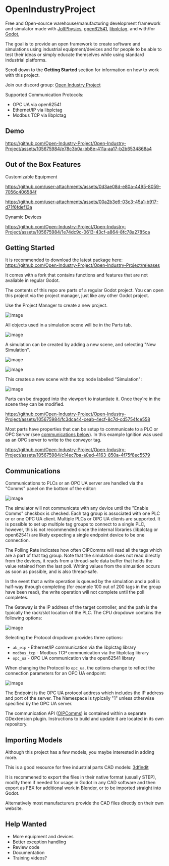 # OpenIndustryProject

Free and Open-source warehouse/manufacturing development framework and simulator made with [JoltPhysics](https://github.com/jrouwe/JoltPhysics), [open62541](https://github.com/open62541/open62541), [libplctag](https://github.com/libplctag/libplctag), and with/for [Godot](https://github.com/godotengine),  

The goal is to provide an open framework to create software and simulations using industrial equipment/devices and for people to be able to test their ideas or simply educate themselves while using standard industrial platforms.

Scroll down to the **Getting Started** section for information on how to work with this project. 

Join our discord group: [Open Industry Project](https://discord.gg/ACRPr6sBpH)

Supported Communication Protocols:

- OPC UA via open62541
- Ethernet/IP via libplctag
- Modbus TCP via libplctag

## Demo

https://github.com/Open-Industry-Project/Open-Industry-Project/assets/105675984/e78c3b0a-bb8e-411a-aa17-b2b6534868a4


## Out of the Box Features 

Customizable Equipment

https://github.com/user-attachments/assets/0d3ae08d-e80a-4495-8059-7056c406584f

https://github.com/user-attachments/assets/00a2b3e6-03c3-45a1-b917-d71f6fdef13a

Dynamic Devices

https://github.com/Open-Industry-Project/Open-Industry-Project/assets/105675984/1e74dc9c-0613-43cf-a864-8fc78a2785ca

## Getting Started

It is recommended to download the latest package here: https://github.com/Open-Industry-Project/Open-Industry-Project/releases

It comes with a fork that contains functions and features that are not avaliable in regular Godot.

The contents of this repo are parts of a regular Godot project. You can open this project via the project manager, just like any other Godot project.

Use the Project Manager to create a new project.

![image](https://github.com/user-attachments/assets/3de4a320-89bc-4088-86b7-a814da0e726d)

All objects used in a simulation scene will be in the Parts tab. 

![image](https://github.com/Open-Industry-Project/Open-Industry-Project/assets/105675984/fd0fd71c-e3fa-43cb-99b5-4b9d65d04727)

A simulation can be created by adding a new scene, and selecting "New Simulation".

![image](https://github.com/Open-Industry-Project/Open-Industry-Project/assets/105675984/d28ec7a4-a3e2-4659-8b9a-3946c8baa528)

![image](https://github.com/Open-Industry-Project/Open-Industry-Project/assets/105675984/2745376e-185a-4963-8c32-a416ca4174bc)

This creates a new scene with the top node labelled "Simulation":

![image](https://github.com/user-attachments/assets/da960e60-cbb3-4a32-8630-a566ba8bb053)

Parts can be dragged into the viewport to instantiate it. Once they're in the scene they can be modified. 

https://github.com/Open-Industry-Project/Open-Industry-Project/assets/105675984/fc3dca44-ceab-4ecf-8c7d-cd5754fce558

Most parts have properties that can be setup to communicate to a PLC or OPC Server (see [communications below](#communications)). In this example Ignition was used as an OPC server to write to the conveyor tag.

https://github.com/Open-Industry-Project/Open-Industry-Project/assets/105675984/c14ec7ba-a0ed-4163-850a-4f75f8ec5579

## Communications

Communications to PLCs or an OPC UA server are handled via the "Comms" panel on the bottom of the editor:

![image](https://github.com/user-attachments/assets/1582640d-fd9c-48e2-9c72-4f5c03e1cb3a)

The simulator will not communicate with any device until the "Enable Comms" checkbox is checked. Each tag group is associated with one PLC or or one OPC UA client. Multiple PLCs or OPC UA clients are supported. It is possible to set up multiple tag groups to connect to a single PLC, however, this is not recommended since the internal libraries (libplctag or open62541) are likely expecting a single endpoint device to be one connection.

The Polling Rate indicates how often OIPComms will read all the tags which are a part of that tag group. Note that the simulation does not read directly from the devices, it reads from a thread-safe data buffer that holds the value retained from the last poll. Writing values from the simualtion occurs as soon as possible, and is also thread-safe.

In the event that a write operation is queued by the simulation and a poll is half-way through completing (for example 100 out of 200 tags in the group have been read), the write operation will not complete until the poll completes.

The Gateway is the IP address of the target controller, and the path is the typically the rack/slot location of the PLC. The CPU dropdown contains the following options:

![image](https://github.com/user-attachments/assets/c376d234-548f-41de-bada-fe27f6d00bd5)

Selecting the Protocol dropdown provides three options:
- `ab_eip` - Ethernet/IP communication via the libplctag library
- `modbus_tcp` - Modbus TCP communication via the libplctag library
- `opc_ua` - OPC UA communication via the open62541 library

When changing the Protocol  to `opc_ua`, the options change to reflect the connection parameters for an OPC UA endpoint:

![image](https://github.com/user-attachments/assets/381969f0-d8e4-4033-93e4-88dc77920f69)

The Endpoint is the OPC UA protocol address which includes the IP address and port of the server. The Namespace is typically "1" unless otherwise specified by the OPC UA server.

The communication API ([OIPComms](https://github.com/bikemurt/OIP_gdext/)) is contained within a separate GDextension plugin. Instructions to build and update it are located in its own repository.

## Importing Models

Although this project has a few models, you maybe interested in adding more. 

This is a good resource for free industrial parts CAD models: [3dfindit](https://www.3dfindit.com/en/)

It is recommened to export the files in their native format (usually STEP), modify them if needed for usage in Godot in any CAD software and then export as FBX for additional work in Blender, or to be imported straight into Godot. 

Alternatively most manufacturers provide the CAD files directly on their own website. 

## Help Wanted

- More equipment and devices
- Better exception handling
- Review code
- Documentation
- Training videos?


